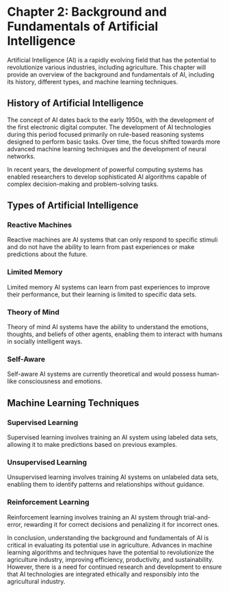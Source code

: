 Chapter 2: Background and Fundamentals of Artificial Intelligence
=================================================================

Artificial Intelligence (AI) is a rapidly evolving field that has the potential to revolutionize various industries, including agriculture. This chapter will provide an overview of the background and fundamentals of AI, including its history, different types, and machine learning techniques.

History of Artificial Intelligence
----------------------------------

The concept of AI dates back to the early 1950s, with the development of the first electronic digital computer. The development of AI technologies during this period focused primarily on rule-based reasoning systems designed to perform basic tasks. Over time, the focus shifted towards more advanced machine learning techniques and the development of neural networks.

In recent years, the development of powerful computing systems has enabled researchers to develop sophisticated AI algorithms capable of complex decision-making and problem-solving tasks.

Types of Artificial Intelligence
--------------------------------

### Reactive Machines

Reactive machines are AI systems that can only respond to specific stimuli and do not have the ability to learn from past experiences or make predictions about the future.

### Limited Memory

Limited memory AI systems can learn from past experiences to improve their performance, but their learning is limited to specific data sets.

### Theory of Mind

Theory of mind AI systems have the ability to understand the emotions, thoughts, and beliefs of other agents, enabling them to interact with humans in socially intelligent ways.

### Self-Aware

Self-aware AI systems are currently theoretical and would possess human-like consciousness and emotions.

Machine Learning Techniques
---------------------------

### Supervised Learning

Supervised learning involves training an AI system using labeled data sets, allowing it to make predictions based on previous examples.

### Unsupervised Learning

Unsupervised learning involves training AI systems on unlabeled data sets, enabling them to identify patterns and relationships without guidance.

### Reinforcement Learning

Reinforcement learning involves training an AI system through trial-and-error, rewarding it for correct decisions and penalizing it for incorrect ones.

In conclusion, understanding the background and fundamentals of AI is critical in evaluating its potential use in agriculture. Advances in machine learning algorithms and techniques have the potential to revolutionize the agriculture industry, improving efficiency, productivity, and sustainability. However, there is a need for continued research and development to ensure that AI technologies are integrated ethically and responsibly into the agricultural industry.
